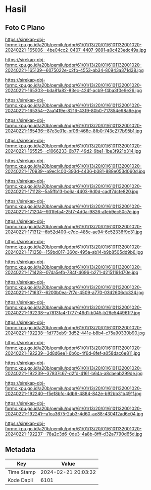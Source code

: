 # Hasil

## Foto C Plano

https://sirekap-obj-formc.kpu.go.id/a20b/pemilu/pdpr/61/01/13/20/01/6101132001020-20240221-165006--4be04cc2-0407-4407-9891-a0c423edc49a.jpg

https://sirekap-obj-formc.kpu.go.id/a20b/pemilu/pdpr/61/01/13/20/01/6101132001020-20240221-165139--6075022e-c2fb-4553-ab34-80943a371d38.jpg

https://sirekap-obj-formc.kpu.go.id/a20b/pemilu/pdpr/61/01/13/20/01/6101132001020-20240221-165303--bda81a82-83ec-424f-acb9-f4ba3f0e9e26.jpg

https://sirekap-obj-formc.kpu.go.id/a20b/pemilu/pdpr/61/01/13/20/01/6101132001020-20240221-165354--2aa1419e-8216-43f9-80b0-717854e98a9e.jpg

https://sirekap-obj-formc.kpu.go.id/a20b/pemilu/pdpr/61/01/13/20/01/6101132001020-20240221-165436--87e3e01e-bf06-466c-8fb0-743c277b95b1.jpg

https://sirekap-obj-formc.kpu.go.id/a20b/pemilu/pdpr/61/01/13/20/01/6101132001020-20240221-165525--c1066233-6b77-49d2-9be1-1be3f921b314.jpg

https://sirekap-obj-formc.kpu.go.id/a20b/pemilu/pdpr/61/01/13/20/01/6101132001020-20240221-170939--a9ec1c00-393d-4436-b381-888e053d060d.jpg

https://sirekap-obj-formc.kpu.go.id/a20b/pemilu/pdpr/61/01/13/20/01/6101132001020-20240221-171128--5a5ffb13-bc6a-4403-9d0d-cadf7dcfe820.jpg

https://sirekap-obj-formc.kpu.go.id/a20b/pemilu/pdpr/61/01/13/20/01/6101132001020-20240221-171204--931fefa4-25f7-4d0a-9826-a1eb9ec50c7e.jpg

https://sirekap-obj-formc.kpu.go.id/a20b/pemilu/pdpr/61/01/13/20/01/6101132001020-20240221-171312--6b52d400-c7dc-485c-ae94-6c52336f9c31.jpg

https://sirekap-obj-formc.kpu.go.id/a20b/pemilu/pdpr/61/01/13/20/01/6101132001020-20240221-171358--159bd017-360d-495a-ab14-b9b8505dd9b6.jpg

https://sirekap-obj-formc.kpu.go.id/a20b/pemilu/pdpr/61/01/13/20/01/6101132001020-20240221-171428--07da5efb-784f-4696-b271-d2151191d70e.jpg

https://sirekap-obj-formc.kpu.go.id/a20b/pemilu/pdpr/61/01/13/20/01/6101132001020-20240221-171637--6200b0ea-7f7c-4509-a770-03d2606dc324.jpg

https://sirekap-obj-formc.kpu.go.id/a20b/pemilu/pdpr/61/01/13/20/01/6101132001020-20240221-192238--a7813fa4-1777-46d1-b045-b26e544961f7.jpg

https://sirekap-obj-formc.kpu.go.id/a20b/pemilu/pdpr/61/01/13/20/01/6101132001020-20240221-192238--1d773eb9-3d52-441e-b8b4-c75a90330b90.jpg

https://sirekap-obj-formc.kpu.go.id/a20b/pemilu/pdpr/61/01/13/20/01/6101132001020-20240221-192239--3d8d6ee1-6b6c-4f6d-8fef-a058dac6e811.jpg

https://sirekap-obj-formc.kpu.go.id/a20b/pemilu/pdpr/61/01/13/20/01/6101132001020-20240221-192239--37837c67-d2fd-4161-b64a-a8daeab299de.jpg

https://sirekap-obj-formc.kpu.go.id/a20b/pemilu/pdpr/61/01/13/20/01/6101132001020-20240221-192240--f5e18bfc-4db6-4884-842e-b92bb31b491f.jpg

https://sirekap-obj-formc.kpu.go.id/a20b/pemilu/pdpr/61/01/13/20/01/6101132001020-20240221-192241--a1ca3675-2ab3-4d60-ae88-430412ad6c04.jpg

https://sirekap-obj-formc.kpu.go.id/a20b/pemilu/pdpr/61/01/13/20/01/6101132001020-20240221-192237--78a2c3d6-0de3-4a8b-8fff-d32a7790d65d.jpg


## Metadata

| Key        | Value               |
| ---------- | ------------------- |
| Time Stamp | 2024-02-21 20:03:32 |
| Kode Dapil | 6101                |



